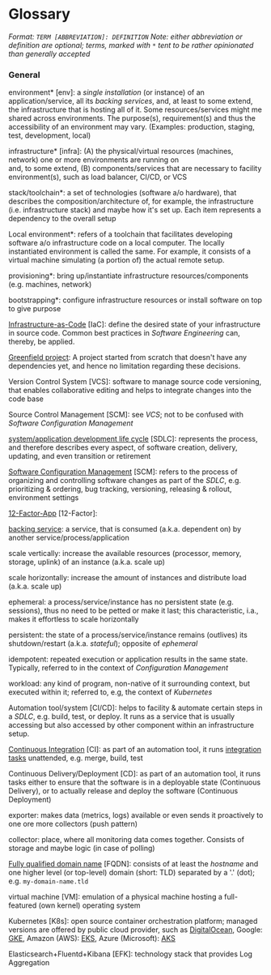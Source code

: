 Glossary
========


*Format: `TERM [ABBREVIATION]: DEFINITION`*
*Note: either abbreviation or definition are optional; terms, marked with `*` tent to be rather opinionated than
       generally accepted*



### General

environment* [env]: a *single installation* (or instance) of an application/service, all its *backing services*, and,
    at least to some extend, the infrastructure that is hosting all of it. Some resources/services might me shared
    across environments. The purpose(s), requirement(s) and thus the accessibility of an environment may vary.
    (Examples: production, staging, test, development, local) 

infrastructure* [infra]: (A) the physical/virtual resources (machines, network) one or more environments are running on  
    and, to some extend, (B) components/services that are necessary to facility environment(s), such as load balancer,
    CI/CD, or VCS 

stack/toolchain*: a set of technologies (software a/o hardware), that describes the composition/architecture of, for
    example, the infrastructure (i.e. infrastructure stack) and maybe how it's set up. Each item represents a dependency
    to the overall setup

Local environment*: refers of a toolchain that facilitates developing software a/o infrastructure code on a local
    computer. The locally instantiated environment is called the same. For example, it consists of a virtual machine
    simulating (a portion of) the actual remote setup.

provisioning*: bring up/instantiate infrastructure resources/components (e.g. machines, network) 

bootstrapping*: configure infrastructure resources or install software on top to give purpose

[Infrastructure-as-Code](https://en.wikipedia.org/wiki/Infrastructure_as_code) [IaC]: define the desired state of your
    infrastructure in source code. Common best practices in *Software Engineering* can, thereby, be applied.

[Greenfield project](https://en.wikipedia.org/wiki/Greenfield_project): A project started from scratch that doesn't have
    any dependencies yet, and hence no limitation regarding these decisions.

Version Control System [VCS]: software to manage source code versioning, that enables collaborative editing and helps to
    integrate changes into the code base 

Source Control Management [SCM]: see *VCS*; not to be confused with *Software Configuration Management*

[system/application development life cycle](https://en.wikipedia.org/wiki/Systems_development_life_cycle) [SDLC]:
    represents the process, and therefore describes every aspect, of software creation, delivery, updating, and even
    transition or retirement

[Software Configuration Management](https://en.wikipedia.org/wiki/Software_configuration_management) [SCM]: refers to
    the process of organizing and controlling software changes as part of the *SDLC*, e.g. prioritizing & ordering, 
    bug tracking, versioning, releasing & rollout, environment settings

[12-Factor-App](https://12factor.net) [12-Factor]:

[backing service](https://12factor.net/backing-services): a service, that is consumed (a.k.a. dependent on) by another 
    service/process/application

scale vertically: increase the available resources (processor, memory, storage, uplink) of an instance (a.k.a. scale up)

scale horizontally: increase the amount of instances and distribute load (a.k.a. scale up)

ephemeral: a process/service/instance has no persistent state (e.g. sessions), thus no need to be petted or make it last;
    this characteristic, i.a., makes it effortless to scale horizontally

persistent: the state of a process/service/instance remains (outlives) its shutdown/restart (a.k.a. *stateful*); opposite
    of *ephemeral*

idempotent: repeated execution or application results in the same state. Typically, referred to in the context of 
    *Configuration Management*

workload: any kind of program, non-native of it surrounding context, but executed within it; referred to, e.g, the
    context of *Kubernetes*

Automation tool/system [CI/CD]: helps to facility & automate certain steps in a *SDLC*, e.g. build, test, or deploy. It
    runs as a service that is usually accessing but also accessed by other component within an infrastructure setup.   

[Continuous Integration](https://en.wikipedia.org/wiki/Continuous_integration) [CI]: as part of an automation tool, it
    runs [integration tasks](https://en.wikipedia.org/wiki/Systems_integrator) unattended, e.g. merge, build, test  

Continuous Delivery/Deployment [CD]: as part of an automation tool, it runs tasks either to ensure that the software is
    in a deployable state (Continuous Delivery), or to actually release and deploy the software (Continuous Deployment) 

exporter: makes data (metrics, logs) available or even sends it proactively to one ore more collectors (push pattern)

collector: place, where all monitoring data comes together. Consists of storage and maybe logic (in case of polling)

[Fully qualified domain name](https://en.wikipedia.org/wiki/Fully_qualified_domain_name) [FQDN]: consists of at least
    the *hostname* and one higher level (or top-level) domain (short: TLD) separated by a '.' (dot);
    e.g. `my-domain-name.tld`

virtual machine [VM]: emulation of a physical machine hosting a full-featured (own kernel) operating system 

Kubernetes [K8s]: open source container orchestration platform; managed versions are offered by public cloud provider,
    such as [DigitalOcean](https://www.digitalocean.com/products/kubernetes/), Google: [GKE](https://cloud.google.com/kubernetes-engine/),
    Amazon (AWS): [EKS](https://aws.amazon.com/eks/), Azure (Microsoft): [AKS](https://azure.microsoft.com/en-us/services/kubernetes-service/)

Elasticsearch+Fluentd+Kibana [EFK]: technology stack that provides Log Aggregation
